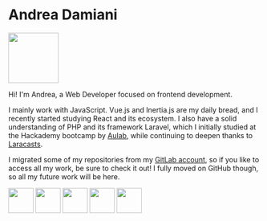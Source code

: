 # Andrea Damiani

<img src="https://github.com/andrea-dam/andrea-dam/assets/120137794/ab4dc620-d97f-41c2-96dc-a7e02e65e7e6" width="100" height="100" />

Hi! I'm Andrea, a Web Developer focused on frontend development.

I mainly work with JavaScript. Vue.js and Inertia.js are my daily bread, and I recently started studying React and its ecosystem.
I also have a solid understanding of PHP and its framework Laravel, which I initially studied at the Hackademy bootcamp by [Aulab](https://aulab.it/), while continuing to deepen thanks to [Laracasts](https://laracasts.com/@Andros).

I migrated some of my repositories from my [GitLab account](https://gitlab.com/andrea-dam), so if you like to access all my work, be sure to check it out! I fully moved on GitHub though, so all my future work will be here.

<img src="https://github.com/andrea-dam/andrea-dam/assets/120137794/5de0cf60-22ab-4c18-8b38-1663a5943457" width="50" height="50" />
<img src="https://github.com/andrea-dam/andrea-dam/assets/120137794/31446d9c-806f-4b07-a209-be17e797f473" width="50" height="50" />
<img src="https://github.com/andrea-dam/andrea-dam/assets/120137794/eb38be55-771d-4570-b6af-d9d668b212e9" width="50" height="50" />
<img src="https://github.com/andrea-dam/andrea-dam/assets/120137794/096fb6b1-b7c2-4394-ac50-bcf63c5ef88d" width="50" height="50" />
<img src="https://github.com/user-attachments/assets/05159465-221c-458f-b336-a3dcb727fbab" width="50" height="50" />
